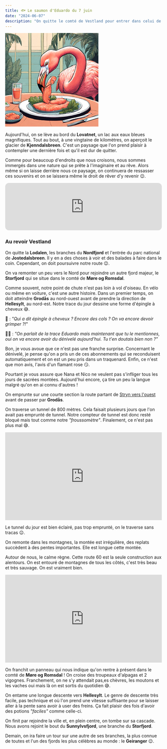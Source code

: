 ```yaml
---
title: 🐟 Le saumon d'Eduardo du 7 juin
date: "2024-06-07"
description: "On quitte le comté de Vestland pour entrer dans celui de Møre og Romsdal !"
---
```


![Saumon d'Eduardo](../saumon_eduardo.png)

Aujourd'hui, on se lève au bord du **Lovatnet**, un lac aux eaux bleues magnifiques. Tout au bout, à une vingtaine de kilomètres, on aperçoit le glacier de **Kjenndalsbreen**. C'est un paysage que l'on prend plaisir à contempler une dernière fois et qu'il est dur de quitter. 

Comme pour beaucoup d'endroits que nous croisons, nous sommes immergés dans une nature qui se prête à l'imaginaire et au rêve. Alors même si on laisse derrière nous ce paysage, on continuera de ressasser ces souvenirs et on se laissera même le droit de rêver d'y revenir 😉.

<iframe style="border-radius:12px" src="https://open.spotify.com/embed/track/1xsYj84j7hUDDnTTerGWlH?utm_source=generator" width="100%" height="152" frameBorder="0" allow="autoplay; clipboard-write; encrypted-media; picture-in-picture" loading="lazy"></iframe>

### Au revoir Vestland 

On quitte la **Lodalen**, les branches du **Nordfjord** et l'entrée du parc national de **Jostedalsbreen**. Il y en a des choses à voir et des balades à faire dans le coin. Cependant, on doit poursuivre notre route 😉.

On va remonter un peu vers le Nord pour rejoindre un autre fjord majeur, le **Storfjord** qui se situe dans le comté de **Møre og Romsdal**. 

Comme souvent, notre point de chute n'est pas loin à vol d'oiseau. En vélo ou même en voiture, c'est une autre histoire. Dans un premier temps, on doit atteindre **Grodås** au nord-ouest avant de prendre la direction de **Hellesylt**, au nord-est. Notre trace du jour dessine une forme d'épingle à cheveux 😅.

🦩 : *"Qui a dit épingle à cheveux ? Encore des cols ? On va encore devoir grimper ?!*"

👨🏼 : *"On parlait de la trace Eduardo mais maintenant que tu le mentionnes, oui on va encore avoir du dénivelé aujourd'hui. Tu t'en doutais bien non ?"*

Bon, je vous avoue que ce n'est pas une franche surprise. Concernant le dénivelé, je pense qu'on a pris un de ces abonnements qui se reconduisent automatiquement et on est un peu pris dans un traquenard. Enfin, ce n'est que mon avis, l'avis d'un flamant rose 😏.

Pourtant je vous assure que Nana et Nico ne veulent pas s'infliger tous les jours de sacrées montées. Aujourd'hui encore, ça tire un peu la langue malgré qu'on en ai connu d'autres !

On emprunte sur une courte section la route partant de [Stryn vers l'ouest](https://www.visitnorway.fr/listings/the-panoramic-road/211739/) avant de passer par **Grodås**. 

On traverse un tunnel de 800 mètres. Cela faisait plusieurs jours que l'on avait pas emprunté de tunnel. Notre compteur de tunnel est donc resté bloqué mais tout comme notre *"froussomètre"*. Finalement, ce n'est pas plus mal 😅.

<div style="width: 100%; height: 0; position: relative; padding-bottom: 56%;"><iframe src="https://giphy.com/embed/xzMs8O1KQh17i" style="top: 0; left: 0; width: 100%; height: 100%; position: absolute; border: 0;" allowfullscreen scrolling="no" allow="encrypted-media;" class="giphy-embed"></iframe></div>

Le tunnel du jour est bien éclairé, pas trop emprunté, on le traverse sans tracas 😉.

On remonte dans les montagnes, la montée est irrégulière, des replats succèdent à des pentes importantes. Elle est longue cette montée. 

Autour de nous, le calme règne. Cette route 60 est la seule construction aux alentours. On est entouré de montagnes de tous les côtés, c'est très beau et très sauvage. On est vraiment bien.

<div style="width: 100%; height: 0; position: relative; padding-bottom: 56%;"><iframe src="https://giphy.com/embed/wmuyDdRNXYximlvYM1" style="top: 0; left: 0; width: 100%; height: 100%; position: absolute; border: 0;" allowfullscreen scrolling="no" allow="encrypted-media;" class="giphy-embed"></iframe></div>

On franchit un panneau qui nous indique qu'on rentre à présent dans le comté de **Møre og Romsdal** ! On croise des troupeaux d'alpagas et 2 vigognes. Franchement, on ne s'y attendait pas,es chèvres, les moutons et les vaches oui mais là on est sortis du quotidien 😅.

On entame une longue descente vers **Hellesylt**. Le genre de descente très facile, pas technique et où l'on prend une vitesse suffisante pour se laisser aller à la pente sans avoir à user des freins. Ça fait plaisir des fois d'avoir des potions *"faciles"* comme celle-ci.

On finit par rejoindre la ville et, en plein centre, on tombe sur sa cascade. Nous avons rejoint le bout du **Sunnylvsfjord**, une branche du **Storfjord**. 

Demain, on ira faire un tour sur une autre de ses branches, la plus connue de toutes et l'un des fjords les plus célèbres au monde : le **Geiranger** 😉. 